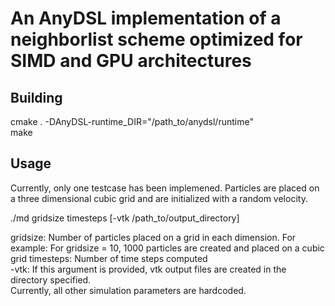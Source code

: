 # An AnyDSL implementation of a neighborlist scheme optimized for SIMD and GPU architectures

## Building
cmake . -DAnyDSL-runtime_DIR="/path_to/anydsl/runtime"  
make

## Usage
Currently, only one testcase has been implemened. Particles are placed on a three dimensional cubic grid and are initialized with a random velocity.  

./md gridsize timesteps [-vtk /path_to/output_directory]  

gridsize: Number of particles placed on a grid in each dimension. For example: For gridsize = 10, 1000 particles are created and placed on a cubic grid
timesteps: Number of time steps computed  
-vtk: If this argument is provided, vtk output files are created in the directory specified.  
Currently, all other simulation parameters are hardcoded.  
